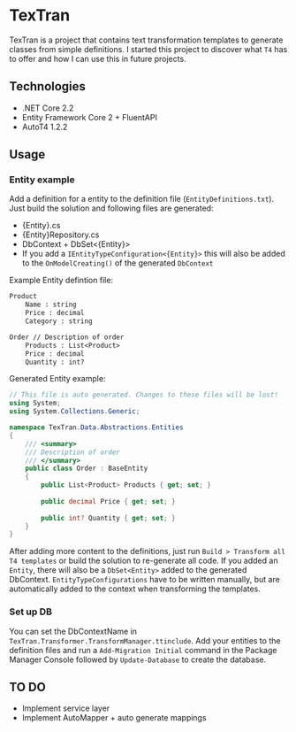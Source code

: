 # TexTran

TexTran is a project that contains text transformation templates to generate classes from simple definitions. I started this project to discover what `T4` has to offer and how I can use this in future projects.

## Technologies

- .NET Core 2.2
- Entity Framework Core 2 + FluentAPI
- AutoT4 1.2.2

## Usage
### Entity example

Add a definition for a entity to the definition file (`EntityDefinitions.txt`). Just build the solution and following files are generated:
- {Entity}.cs
- {Entity}Repository.cs
- DbContext + DbSet<{Entity}>
- If you add a `IEntityTypeConfiguration<{Entity}>` this will also be added to the `OnModelCreating()` of the generated `DbContext`

Example Entity defintion file:

``` txt
Product
	Name : string
	Price : decimal
	Category : string

Order // Description of order
	Products : List<Product>
	Price : decimal
	Quantity : int?
```

Generated Entity example:
``` csharp
// This file is auto generated. Changes to these files will be lost! 
using System;
using System.Collections.Generic;

namespace TexTran.Data.Abstractions.Entities
{
	/// <summary>
	/// Description of order
	/// </summary>
	public class Order : BaseEntity
	{
		public List<Product> Products { get; set; }
		
		public decimal Price { get; set; }
		
		public int? Quantity { get; set; }
	}
}
```
After adding more content to the definitions, just run `Build > Transform all T4 templates` or build the solution to re-generate all code. If you added an `Entity`, there will also be a `DbSet<Entity>` added to the generated DbContext. `EntityTypeConfigurations` have to be written manually, but are automatically added to the context when transforming the templates.

### Set up DB

You can set the DbContextName in `TexTran.Transformer.TransformManager.ttinclude`.
Add your entities to the definition files and run a `Add-Migration Initial` command in the Package Manager Console followed by `Update-Database` to create the database.

## TO DO

- Implement service layer
- Implement AutoMapper + auto generate mappings
